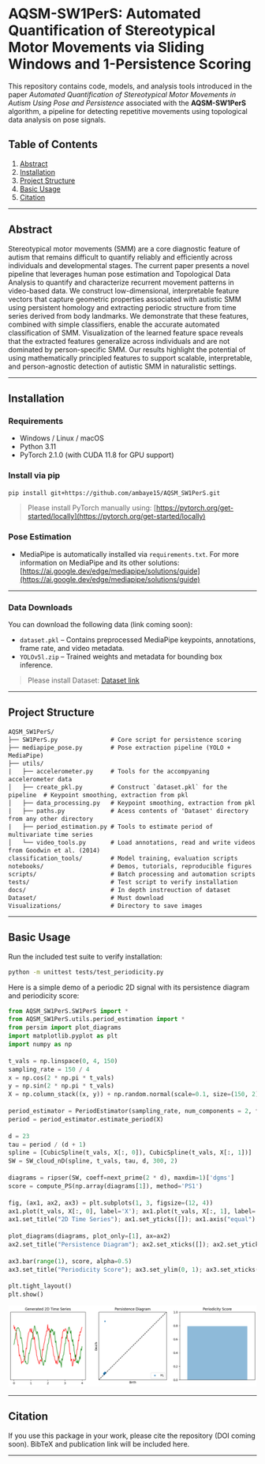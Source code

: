 
# AQSM-SW1PerS: Automated Quantification of Stereotypical Motor Movements via Sliding Windows and 1-Persistence Scoring

This repository contains code, models, and analysis tools introduced in the paper *Automated Quantification of Stereotypical Motor Movements in Autism Using Pose and Persistence* associated with the **AQSM-SW1PerS** algorithm, a pipeline for detecting repetitive movements using topological data analysis on pose signals.

## Table of Contents
1. [Abstract](#abstract)
2. [Installation](#installation)
3. [Project Structure](#structure)
4. [Basic Usage](#usage)
5. [Citation](#citation)

---

<a name="abstract"></a>
## Abstract

Stereotypical motor movements (SMM) are a core diagnostic feature of autism that remains difficult to quantify reliably and efficiently across individuals and developmental stages. The current paper presents a novel pipeline that leverages human pose estimation and Topological Data Analysis to quantify and characterize recurrent movement patterns in video-based data. We construct low-dimensional, interpretable feature vectors that capture geometric properties associated with autistic SMM using persistent homology and extracting periodic structure from time series derived from body landmarks. We demonstrate that these features, combined with simple classifiers, enable the accurate automated classification of SMM. Visualization of the learned feature space reveals that the extracted features generalize across individuals and are not dominated by person-specific SMM. Our results highlight the potential of using mathematically principled features to support scalable, interpretable, and person-agnostic detection of autistic SMM in naturalistic settings.

---

<a name="installation"></a>
## Installation

### Requirements
- Windows / Linux / macOS
- Python 3.11
- PyTorch 2.1.0 (with CUDA 11.8 for GPU support)

### Install via pip
```bash
pip install git+https://github.com/ambaye15/AQSM_SW1PerS.git
```

> Please install PyTorch manually using: [https://pytorch.org/get-started/locally](https://pytorch.org/get-started/locally)

### Pose Estimation
- MediaPipe is automatically installed via `requirements.txt`. For more information on MediaPipe and its other solutions: [https://ai.google.dev/edge/mediapipe/solutions/guide](https://ai.google.dev/edge/mediapipe/solutions/guide)

---

### Data Downloads

You can download the following data (link coming soon):
- `dataset.pkl` – Contains preprocessed MediaPipe keypoints, annotations, frame rate, and video metadata.
- `YOLOv5l.zip` – Trained weights and metadata for bounding box inference.

> Please install Dataset: [Dataset link]()

---

<a name="structure"></a>
## Project Structure

```
AQSM_SW1PerS/
├── SW1PerS.py               # Core script for persistence scoring
├── mediapipe_pose.py        # Pose extraction pipeline (YOLO + MediaPipe)
├── utils/
|   ├── accelerometer.py     # Tools for the accompyaning accelerometer data
│   ├── create_pkl.py        # Construct `dataset.pkl` for the pipeline  # Keypoint smoothing, extraction from pkl
│   ├── data_processing.py   # Keypoint smoothing, extraction from pkl
|   ├── paths.py             # Acess contents of 'Dataset' directory from any other directory
|   ├── period_estimation.py # Tools to estimate period of multivariate time series
│   └── video_tools.py       # Load annotations, read and write videos from Goodwin et al. (2014)
classification_tools/        # Model training, evaluation scripts
notebooks/                   # Demos, tutorials, reproducible figures
scripts/                     # Batch processing and automation scripts
tests/                       # Test script to verify installation
docs/                        # In depth instreuction of dataset
Dataset/                     # Must download
Visualizations/              # Directory to save images
```

---

<a name="usage"></a>
## Basic Usage

Run the included test suite to verify installation:

```bash
python -m unittest tests/test_periodicity.py
```

Here is a simple demo of a periodic 2D signal with its persistence diagram and periodicity score:

```python
from AQSM_SW1PerS.SW1PerS import *
from AQSM_SW1PerS.utils.period_estimation import *
from persim import plot_diagrams
import matplotlib.pyplot as plt
import numpy as np

t_vals = np.linspace(0, 4, 150)
sampling_rate = 150 / 4
x = np.cos(2 * np.pi * t_vals)
y = np.sin(2 * np.pi * t_vals)
X = np.column_stack((x, y)) + np.random.normal(scale=0.1, size=(150, 2))

period_estimator = PeriodEstimator(sampling_rate, num_components = 2, f_min = 0.5, f_max = 2.0, window_size = 4.0)
period = period_estimator.estimate_period(X)

d = 23
tau = period / (d + 1)
spline = [CubicSpline(t_vals, X[:, 0]), CubicSpline(t_vals, X[:, 1])]
SW = SW_cloud_nD(spline, t_vals, tau, d, 300, 2)

diagrams = ripser(SW, coeff=next_prime(2 * d), maxdim=1)['dgms']
score = compute_PS(np.array(diagrams[1]), method='PS1')

fig, (ax1, ax2, ax3) = plt.subplots(1, 3, figsize=(12, 4))
ax1.plot(t_vals, X[:, 0], label='X'); ax1.plot(t_vals, X[:, 1], label='Y')
ax1.set_title("2D Time Series"); ax1.set_yticks([]); ax1.axis("equal")

plot_diagrams(diagrams, plot_only=[1], ax=ax2)
ax2.set_title("Persistence Diagram"); ax2.set_xticks([]); ax2.set_yticks([])

ax3.bar(range(1), score, alpha=0.5)
ax3.set_title("Periodicity Score"); ax3.set_ylim(0, 1); ax3.set_xticks([])

plt.tight_layout()
plt.show()
```

![Time Series Demo](Visualizations/demo_time_series.png)

---

<a name="citation"></a>
## Citation

If you use this package in your work, please cite the repository (DOI coming soon). BibTeX and publication link will be included here.

---
